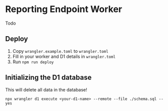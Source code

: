 # Reporting Endpoint Worker

Todo

## Deploy

1. Copy `wrangler.example.toml` to `wrangler.toml` 
2. Fill in your worker and D1 details in `wrangler.toml`
3. Run `npm run deploy`

## Initializing the D1 database

This will delete all data in the database!

`npx wrangler d1 execute <your-d1-name> --remote --file ./schema.sql --yes`
